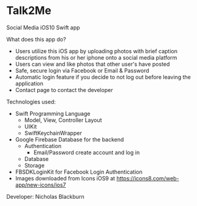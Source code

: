 # Talk2Me
Social Media iOS10 Swift app

What does this app do?
- Users utilize this iOS app by uploading photos with brief caption descriptions from his or her iphone onto a social media platform
- Users can view and like photos that other user's have posted
- Safe, secure login via Facebook or Email & Password
- Automatic login feature if you decide to not log out before leaving the application
- Contact page to contact the developer

Technologies used:
- Swift Programming Language
    - Model, View, Controller Layout
    - UIKit
    - SwiftKeychainWrapper
- Google Firebase Database for the backend
    - Authentication
      - Email/Password create account and log in
    - Database
    - Storage
- FBSDKLoginKit for Facebook Login Authentication
- Images downloaded from Icons iOS9 at https://icons8.com/web-app/new-icons/ios7

Developer: Nicholas Blackburn
